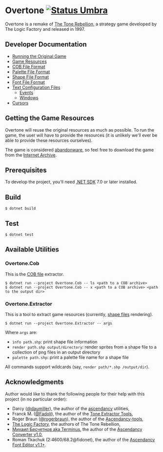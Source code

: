 Overtone [![Status Umbra][status-umbra]][andivionian-status-classifier]
========
Overtone is a remake of [The Tone Rebellion][wikipedia.the-tone-rebellion], a
strategy game developed by The Logic Factory and released in 1997.

Developer Documentation
-----------------------
- [Running the Original Game][docs.running-original]
- [Game Resources][docs.resources]
- [COB File Format][docs.cob]
- [Palette File Format][docs.pal]
- [Shape File Format][docs.shp]
- [Font File Format][docs.fnt]
- [Text Configuration Files][docs.txt]
  - [Events][docs.events]
  - [Windows][docs.windows]
- [Cursors][docs.cursors]

Getting the Game Resources
--------------------------
Overtone will reuse the original resources as much as possible. To run the game,
the user will have to provide the resources (it is unlikely we'll ever be able
to provide these resources ourselves).

The game is considered [abandonware][wikipedia.abandonware], so feel free to download the game from the [Internet Archive][archive-org.the-tone-rebellion].

Prerequisites
-------------
To develop the project, you'll need [.NET SDK][dotnet.sdk] 7.0 or later installed.

Build
-----
```console
$ dotnet build
```

Test
----
```console
$ dotnet test
```

Available Utilities
-------------------

### Overtone.Cob

This is the [COB file][docs.cob] extractor.

```console
$ dotnet run --project Overtone.Cob -- ls <path to a COB archive>
$ dotnet run --project Overtone.Cob -- x <path to a COB archive> <path to the output dir>
```

### Overtone.Extractor

This is a tool to extract game resources (currently, [shape files][docs.shp] rendering).

```console
$ dotnet run --project Overtone.Extractor -- args
```

Where `args` are:

- `info path.shp`: print shape file information
- `render path.shp output/directory`: render sprites from a shape file to a collection of png files in an output directory
- `palette path.shp`: print a palette file name for a shape file

All commands support wildcards (say, `render path/*.shp /output/dir`).

Acknowledgments
---------------

Author would like to thank the following people for their help with this project (in no particular order):

- Darcy ([@daumiller][daumiller]), the author of the [ascendancy][daumiller.ascendancy] utilities,
- Franck M. ([@Fadoli][fadoli]), the author of the [Tone Extractor Tools][fadoli.tone-rebellion-extractor],
- Roger Braun ([@rogerbraun][rogerbraun]), the author of the [Ascendancy-tools][rogerbraun.ascendancy-tools],
- [The Logic Factory][wikipedia.the-logic-factory], the authors of The Tone Rebellion,
- [Михаил Бесчетнов aka Terminus][extractor.ru], the author of the [Ascendancy Converter v1.0][ascendancy-converter],
- Roman Tkachuk (2:4600/68.2@fidonet), the author of the [Ascendancy Font Editor v1.1+][ascendancy-font-editor].

[andivionian-status-classifier]: https://github.com/ForNeVeR/andivionian-status-classifier#status-umbra-
[archive-org.the-tone-rebellion]: https://archive.org/details/the-tone-rebellion
[ascendancy-converter]: https://www.extractor.ru/files/051b8c7c6155fef1460fab189f7edb68/
[ascendancy-font-editor]: https://www.extractor.ru/files/cbd334b175b9b8721a653077e37cbabd/
[daumiller.ascendancy]: https://github.com/daumiller/ascendancy
[daumiller]: https://github.com/daumiller
[docs.cob]: docs/cob.md
[docs.cursors]: docs/cursor.md
[docs.events]: docs/game/events.md
[docs.fnt]: docs/fnt.md
[docs.pal]: ./docs/pal.md
[docs.resources]: docs/resources.md
[docs.running-original]: docs/running-original.md
[docs.shp]: ./docs/shp.md
[docs.txt]: ./docs/txt.md
[docs.windows]: docs/game/windows.md
[dotnet.sdk]: https://dot.net/
[extractor.ru]: http://www.extractor.ru/
[fadoli.tone-rebellion-extractor]: https://github.com/Fadoli/Tone-rebellion-extractor
[fadoli]: https://github.com/Fadoli
[rogerbraun.ascendancy-tools]: https://github.com/rogerbraun/Ascendancy-tools
[rogerbraun]: https://github.com/rogerbraun
[wikipedia.abandonware]: https://en.wikipedia.org/wiki/Abandonware
[wikipedia.the-logic-factory]: https://en.wikipedia.org/wiki/The_Logic_Factory
[wikipedia.the-tone-rebellion]: https://en.wikipedia.org/wiki/The_Tone_Rebellion

[status-umbra]: https://img.shields.io/badge/status-umbra-red.svg
